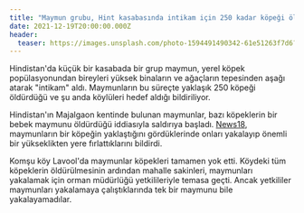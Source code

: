 ```yaml
---
title: "Maymun grubu, Hint kasabasında intikam için 250 kadar köpeği öldürdü!"
date: 2021-12-19T20:00:00.000Z
header:
  teaser: https://images.unsplash.com/photo-1594491490342-61e51263f7d6?ixlib=rb-1.2.1&ixid=MnwxMjA3fDB8MHxwaG90by1wYWdlfHx8fGVufDB8fHx8&auto=format&fit=crop&w=1470&q=80
---
```

Hindistan'da küçük bir kasabada bir grup maymun, yerel köpek popülasyonundan bireyleri yüksek binaların ve ağaçların tepesinden aşağı atarak "intikam" aldı. Maymunların bu süreçte yaklaşık 250 köpeği öldürdüğü ve şu anda köylüleri hedef aldığı bildiriliyor.

Hindistan'ın Majalgaon kentinde bulunan maymunlar, bazı köpeklerin bir bebek maymunu öldürdüğü iddiasıyla saldırıya başladı. [News18](https://www.news18.com/news/india/revenge-of-the-apes-monkeys-in-mahas-beed-on-a-murderous-rampage-after-dogs-kill-one-of-their-infants-4565003.html), maymunların bir köpeğin yaklaştığını gördüklerinde onları yakalayıp önemli bir yükseklikten yere fırlattıklarını bildirdi.

Komşu köy Lavool'da maymunlar köpekleri tamamen yok etti. Köydeki tüm köpeklerin öldürülmesinin ardından mahalle sakinleri, maymunları yakalamak için orman müdürlüğü yetkilileriyle temasa geçti. Ancak yetkililer maymunları yakalamaya çalıştıklarında tek bir maymunu bile yakalayamadılar.
